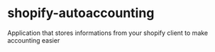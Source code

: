 # shopify-autoaccounting
Application that stores informations from your shopify client to make accounting easier
